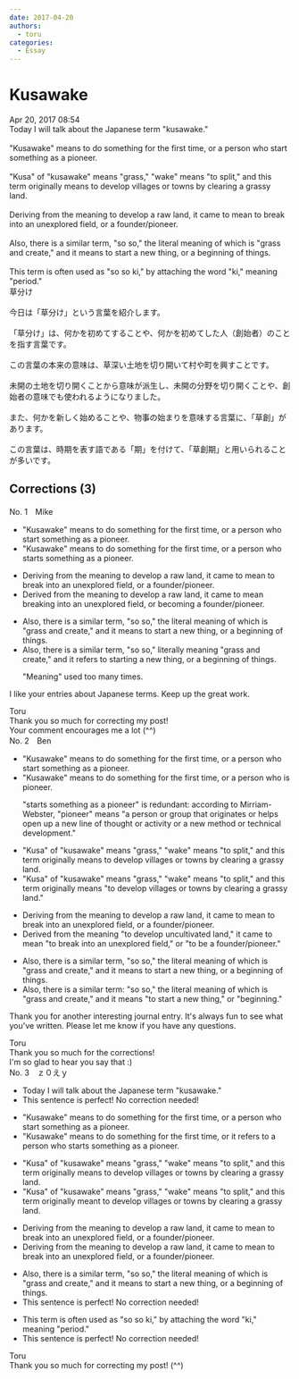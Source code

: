 ```yaml
---
date: 2017-04-20
authors:
  - toru
categories:
  - Essay
---
```


<h1 id="subject_show">Kusawake</h1>
<div class="date">Apr 20, 2017 08:54</div>
<div id="post"><div id="body_show_ori">
Today I will talk about the Japanese term "kusawake."<br/><br/>"Kusawake" means to do something for the first time, or a person who start something as a pioneer.<br/><br/>"Kusa" of "kusawake" means "grass," "wake" means "to split," and this term originally means to develop villages or towns by clearing a grassy land.<br/><br/>Deriving from the meaning to develop a raw land, it came to mean to break into an unexplored field, or a founder/pioneer.<br/><br/>Also, there is a similar term, "so so," the literal meaning of which is "grass and create," and it means to start a new thing, or a beginning of things.<br/><br/>This term is often used as "so so ki," by attaching the word "ki," meaning "period."
</div></div>

<!-- more -->

<div id="post_ja"><div id="body_show_mo">
草分け<br/><br/>今日は「草分け」という言葉を紹介します。<br/><br/>「草分け」は、何かを初めてすることや、何かを初めてした人（創始者）のことを指す言葉です。<br/><br/>この言葉の本来の意味は、草深い土地を切り開いて村や町を興すことです。<br/><br/>未開の土地を切り開くことから意味が派生し、未開の分野を切り開くことや、創始者の意味でも使われるようになりました。<br/><br/>また、何かを新しく始めることや、物事の始まりを意味する言葉に、「草創」があります。<br/><br/>この言葉は、時期を表す語である「期」を付けて、「草創期」と用いられることが多いです。
</div></div>

## Corrections (3)
<div id="block"><div class="first_name"> No. 1　<span class="just_name">Mike</span></div><div id="block2">
<ul class="correction_field">
<li class="incorrect">"Kusawake" means to do something for the first time, or a person who start something as a pioneer.</li>
<li class="corrected correct">
"Kusawake" means to do something for the first time, or a person who start<span class="f_red">s</span> something as a pioneer.
</li>
</ul>
<ul class="correction_field">
<li class="incorrect">Deriving from the meaning to develop a raw land, it came to mean to break into an unexplored field, or a founder/pioneer.</li>
<li class="corrected correct">
Deriv<span class="f_red">ed</span> from the meaning to develop a raw land, it came to mean <span class="f_red">breaking </span>into an unexplored field, or <span class="f_red">becoming </span>a founder/pioneer.
</li>
</ul>
<ul class="correction_field">
<li class="incorrect">Also, there is a similar term, "so so," the literal meaning of which is "grass and create," and it means to start a new thing, or a beginning of things.</li>
<li class="corrected correct">
Also, there is a similar term, "so so," <span class="f_red">literally </span>meaning "grass and create," and it <span class="f_blue">refers </span>to start<span class="f_red">ing</span> a new thing, or a beginning of things.
<p class="correction_comment">"Meaning" used too many times.</p>
</li>
</ul>
<p class="comment_small">
 I like your entries about Japanese terms. Keep up the great work.
</p>

</div><div class="name"><span class="just_name">Toru</span><br>
Thank you so much for correcting my post!<br/>Your comment encourages me a lot (^^)
</div>
</div>
<div id="block"><div class="first_name"> No. 2　<span class="just_name">Ben</span></div><div id="block2">
<ul class="correction_field">
<li class="incorrect">"Kusawake" means to do something for the first time, or a person who start something as a pioneer.</li>
<li class="corrected correct">
"Kusawake" means to do something for the first time, or a person who <span class="f_blue"><span class="f_bold">is</span></span> pioneer.
<p class="correction_comment">"starts something as a pioneer" is redundant: according to Mirriam-Webster, "pioneer" means "a person or group that originates or helps open up a new line of thought or activity or a new method or technical development."</p>
</li>
</ul>
<ul class="correction_field">
<li class="incorrect">"Kusa" of "kusawake" means "grass," "wake" means "to split," and this term originally means to develop villages or towns by clearing a grassy land.</li>
<li class="corrected correct">
"Kusa" of "kusawake" means "grass," "wake" means "to split," and this term originally means <span class="f_blue"><span class="f_bold">"</span></span>to develop villages or towns by clearing a grassy land.<span class="f_blue"><span class="f_bold">"</span></span>
</li>
</ul>
<ul class="correction_field">
<li class="incorrect">Deriving from the meaning to develop a raw land, it came to mean to break into an unexplored field, or a founder/pioneer.</li>
<li class="corrected correct">
Deriv<span class="f_blue"><span class="f_bold">ed</span></span> from the meaning <span class="f_blue"><span class="f_bold">"</span></span>to develop <span class="f_blue"><span class="f_bold">uncultivated</span></span> land,<span class="f_bold">"</span> it came to mean <span class="f_blue"><span class="f_bold">"</span></span>to break into an unexplored field,<span class="f_blue"><span class="f_bold">"</span></span> or <span class="f_blue"><span class="f_bold">"to be </span></span>a founder/pioneer.<span class="f_blue"><span class="f_bold">"</span></span>
</li>
</ul>
<ul class="correction_field">
<li class="incorrect">Also, there is a similar term, "so so," the literal meaning of which is "grass and create," and it means to start a new thing, or a beginning of things.</li>
<li class="corrected correct">
Also, there is a similar term<span class="f_red"><span class="f_bold">:</span></span> "so so," the literal meaning of which is "grass and create," and it means <span class="f_blue"><span class="f_bold">"</span></span>to start a new thing,<span class="f_blue"><span class="f_bold">"</span></span> or <span class="f_blue"><span class="f_bold">"</span>beginning</span>.<span class="f_blue"><span class="f_bold">"</span></span>
</li>
</ul>
<p class="comment_small">
 Thank you for another interesting journal entry. It's always fun to see what you've written. Please let me know if you have any questions.
</p>

</div><div class="name"><span class="just_name">Toru</span><br>
Thank you so much for the corrections!<br/>I'm so glad to hear you say that :)
</div>
</div>
<div id="block"><div class="first_name"> No. 3　<span class="just_name">ｚ０えｙ</span></div><div id="block2">
<ul class="correction_field">
<li class="incorrect">Today I will talk about the Japanese term "kusawake."</li>
<li class="corrected perfect">This sentence is perfect! No correction needed!</li>
</ul>
<ul class="correction_field">
<li class="incorrect">"Kusawake" means to do something for the first time, or a person who start something as a pioneer.</li>
<li class="corrected correct">
"Kusawake" means to do something for the first time, or <span class="f_blue">it refers to</span> a person who start<span class="f_blue">s</span> something as a pioneer.
</li>
</ul>
<ul class="correction_field">
<li class="incorrect">"Kusa" of "kusawake" means "grass," "wake" means "to split," and this term originally means to develop villages or towns by clearing a grassy land.</li>
<li class="corrected correct">
"Kusa" of "kusawake" means "grass," "wake" means "to split," and this term originally <span class="f_blue">meant</span> to develop villages or towns by clearing a grassy land.
</li>
</ul>
<ul class="correction_field">
<li class="incorrect">Deriving from the meaning to develop a raw land, it came to mean to break into an unexplored field, or a founder/pioneer.</li>
<li class="corrected correct">
Deriving from the meaning to develop a raw land, it came to mean to break into an unexplored field, or a founder/pioneer.
</li>
</ul>
<ul class="correction_field">
<li class="incorrect">Also, there is a similar term, "so so," the literal meaning of which is "grass and create," and it means to start a new thing, or a beginning of things.</li>
<li class="corrected perfect">This sentence is perfect! No correction needed!</li>
</ul>
<ul class="correction_field">
<li class="incorrect">This term is often used as "so so ki," by attaching the word "ki," meaning "period."</li>
<li class="corrected perfect">This sentence is perfect! No correction needed!</li>
</ul>
</div><div class="name"><span class="just_name">Toru</span><br>
Thank you so much for correcting my post! (^^)
</div>
</div>
